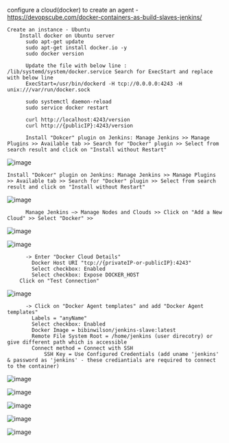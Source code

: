 configure a cloud(docker) to create an agent - https://devopscube.com/docker-containers-as-build-slaves-jenkins/

    Create an instance - Ubuntu
        Install docker on Ubuntu server
          sudo apt-get update
          sudo apt-get install docker.io -y
          sudo docker version

          Update the file with below line : /lib/systemd/system/docker.service Search for ExecStart and replace with below line
          ExecStart=/usr/bin/dockerd -H tcp://0.0.0.0:4243 -H unix:///var/run/docker.sock

          sudo systemctl daemon-reload
          sudo service docker restart

          curl http://localhost:4243/version
          curl http://{publicIP}:4243/version

          Install "Dokcer" plugin on Jenkins: Manage Jenkins >> Manage Plugins >> Available tab >> Search for "Docker" plugin >> Select from search result and click on "Install without Restart"
	  
![image](https://user-images.githubusercontent.com/24622526/98566068-a0102a80-22ae-11eb-9563-ff8d9f3acc4f.png)

	Install "Dokcer" plugin on Jenkins: Manage Jenkins >> Manage Plugins >> Available tab >> Search for "Docker" plugin >> Select from search result and click on "Install without Restart"
	  
![image](https://user-images.githubusercontent.com/24622526/98566275-dbaaf480-22ae-11eb-85ca-e70dbaa7e216.png)



          Manage Jenkins –> Manage Nodes and Clouds >> Click on "Add a New Cloud" >> Select "Docker" >> 
	  
![image](https://user-images.githubusercontent.com/24622526/98566553-2d537f00-22af-11eb-8acd-c0564ed95591.png)

	  
![image](https://user-images.githubusercontent.com/24622526/98566618-452b0300-22af-11eb-8515-6b00daf79ef8.png)


          -> Enter "Docker Cloud Details"
            Docker Host URI "tcp://{privateIP-or-publicIP}:4243"
            Select checkbox: Enabled
            Select checkbox: Expose DOCKER_HOST
	    Click on "Test Connection"
	    
![image](https://user-images.githubusercontent.com/24622526/98566995-ba96d380-22af-11eb-9117-73d8868a1dd5.png)

          -> Click on "Docker Agent templates" and add "Docker Agent templates"
            Labels = "anyName"
            Select checkbox: Enabled
            Docker Image = bibinwilson/jenkins-slave:latest
            Remote File System Root = /home/jenkins (user direcotry) or give different path which is accessible
            Connect method = Connect with SSH 
                SSH Key = Use Configured Credentials (add uname 'jenkins' & password as 'jenkins' - these crediantials are required to connect to the container)

![image](https://user-images.githubusercontent.com/24622526/98500572-272cb680-224d-11eb-8bd6-0e051e4abc66.png)

![image](https://user-images.githubusercontent.com/24622526/98500629-488da280-224d-11eb-82b6-170241f70a48.png)

![image](https://user-images.githubusercontent.com/24622526/98500660-5b07dc00-224d-11eb-8fc3-0686d75901b1.png)

![image](https://user-images.githubusercontent.com/24622526/98500706-75da5080-224d-11eb-9dfb-1826db353b92.png)

![image](https://user-images.githubusercontent.com/24622526/98500768-9acec380-224d-11eb-8561-7471fcfe34c4.png)


